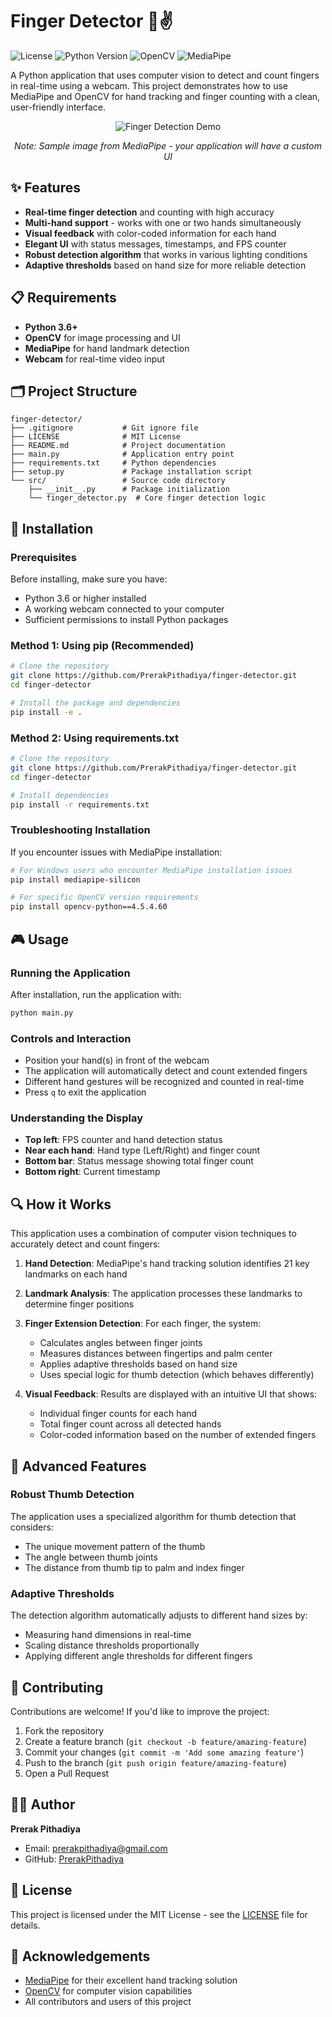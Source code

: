 # Finger Detector 👋✌️

![License](https://img.shields.io/github/license/PrerakPithadiya/finger-detector)
![Python Version](https://img.shields.io/badge/python-3.6%2B-blue)
![OpenCV](https://img.shields.io/badge/OpenCV-4.5%2B-brightgreen)
![MediaPipe](https://img.shields.io/badge/MediaPipe-0.8.9%2B-orange)

A Python application that uses computer vision to detect and count fingers in real-time using a webcam. This project demonstrates how to use MediaPipe and OpenCV for hand tracking and finger counting with a clean, user-friendly interface.

<div align="center">

![Finger Detection Demo](https://raw.githubusercontent.com/wiki/google/mediapipe/images/mobile/hand_tracking_3d_android_gpu.gif)

*Note: Sample image from MediaPipe - your application will have a custom UI*

</div>

## ✨ Features

- **Real-time finger detection** and counting with high accuracy
- **Multi-hand support** - works with one or two hands simultaneously
- **Visual feedback** with color-coded information for each hand
- **Elegant UI** with status messages, timestamps, and FPS counter
- **Robust detection algorithm** that works in various lighting conditions
- **Adaptive thresholds** based on hand size for more reliable detection

## 📋 Requirements

- **Python 3.6+**
- **OpenCV** for image processing and UI
- **MediaPipe** for hand landmark detection
- **Webcam** for real-time video input

## 🗂️ Project Structure

```
finger-detector/
├── .gitignore           # Git ignore file
├── LICENSE              # MIT License
├── README.md            # Project documentation
├── main.py              # Application entry point
├── requirements.txt     # Python dependencies
├── setup.py             # Package installation script
└── src/                 # Source code directory
    ├── __init__.py      # Package initialization
    └── finger_detector.py  # Core finger detection logic
```

## 🚀 Installation

### Prerequisites

Before installing, make sure you have:
- Python 3.6 or higher installed
- A working webcam connected to your computer
- Sufficient permissions to install Python packages

### Method 1: Using pip (Recommended)

```bash
# Clone the repository
git clone https://github.com/PrerakPithadiya/finger-detector.git
cd finger-detector

# Install the package and dependencies
pip install -e .
```

### Method 2: Using requirements.txt

```bash
# Clone the repository
git clone https://github.com/PrerakPithadiya/finger-detector.git
cd finger-detector

# Install dependencies
pip install -r requirements.txt
```

### Troubleshooting Installation

If you encounter issues with MediaPipe installation:

```bash
# For Windows users who encounter MediaPipe installation issues
pip install mediapipe-silicon

# For specific OpenCV version requirements
pip install opencv-python==4.5.4.60
```

## 🎮 Usage

### Running the Application

After installation, run the application with:

```bash
python main.py
```

### Controls and Interaction

- Position your hand(s) in front of the webcam
- The application will automatically detect and count extended fingers
- Different hand gestures will be recognized and counted in real-time
- Press `q` to exit the application

### Understanding the Display

- **Top left**: FPS counter and hand detection status
- **Near each hand**: Hand type (Left/Right) and finger count
- **Bottom bar**: Status message showing total finger count
- **Bottom right**: Current timestamp

## 🔍 How it Works

This application uses a combination of computer vision techniques to accurately detect and count fingers:

1. **Hand Detection**: MediaPipe's hand tracking solution identifies 21 key landmarks on each hand

2. **Landmark Analysis**: The application processes these landmarks to determine finger positions

3. **Finger Extension Detection**: For each finger, the system:
   - Calculates angles between finger joints
   - Measures distances between fingertips and palm center
   - Applies adaptive thresholds based on hand size
   - Uses special logic for thumb detection (which behaves differently)

4. **Visual Feedback**: Results are displayed with an intuitive UI that shows:
   - Individual finger counts for each hand
   - Total finger count across all detected hands
   - Color-coded information based on the number of extended fingers

## 🧠 Advanced Features

### Robust Thumb Detection

The application uses a specialized algorithm for thumb detection that considers:
- The unique movement pattern of the thumb
- The angle between thumb joints
- The distance from thumb tip to palm and index finger

### Adaptive Thresholds

The detection algorithm automatically adjusts to different hand sizes by:
- Measuring hand dimensions in real-time
- Scaling distance thresholds proportionally
- Applying different angle thresholds for different fingers

## 🤝 Contributing

Contributions are welcome! If you'd like to improve the project:

1. Fork the repository
2. Create a feature branch (`git checkout -b feature/amazing-feature`)
3. Commit your changes (`git commit -m 'Add some amazing feature'`)
4. Push to the branch (`git push origin feature/amazing-feature`)
5. Open a Pull Request

## 👨‍💻 Author

**Prerak Pithadiya**
- Email: prerakpithadiya@gmail.com
- GitHub: [PrerakPithadiya](https://github.com/PrerakPithadiya)

## 📄 License

This project is licensed under the MIT License - see the [LICENSE](LICENSE) file for details.

## 🙏 Acknowledgements

- [MediaPipe](https://google.github.io/mediapipe/) for their excellent hand tracking solution
- [OpenCV](https://opencv.org/) for computer vision capabilities
- All contributors and users of this project
